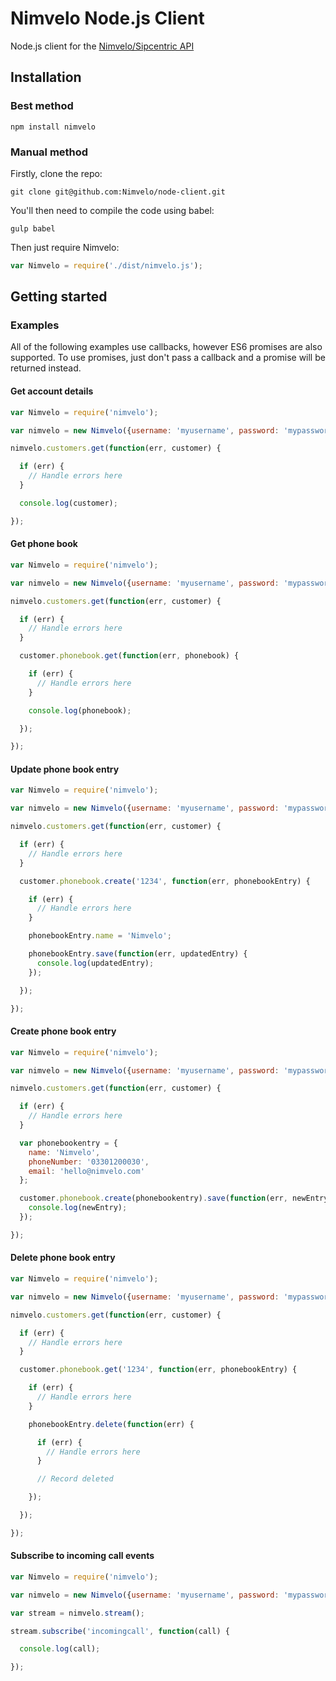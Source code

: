 # Nimvelo Node.js Client

Node.js client for the [Nimvelo/Sipcentric API](https://developer.sipcentric.com/)


## Installation

### Best method

```
npm install nimvelo
```

### Manual method

Firstly, clone the repo:

```
git clone git@github.com:Nimvelo/node-client.git
```

You'll then need to compile the code using babel:

```
gulp babel
```

Then just require Nimvelo:

```js
var Nimvelo = require('./dist/nimvelo.js');
```

## Getting started

### Examples

All of the following examples use callbacks, however ES6 promises are also supported. To use promises, just don't pass a callback and a promise will be returned instead.

#### Get account details

```js
var Nimvelo = require('nimvelo');

var nimvelo = new Nimvelo({username: 'myusername', password: 'mypassword'});

nimvelo.customers.get(function(err, customer) {

  if (err) {
    // Handle errors here
  }

  console.log(customer);

});
```

#### Get phone book

```js
var Nimvelo = require('nimvelo');

var nimvelo = new Nimvelo({username: 'myusername', password: 'mypassword'});

nimvelo.customers.get(function(err, customer) {

  if (err) {
    // Handle errors here
  }

  customer.phonebook.get(function(err, phonebook) {

    if (err) {
      // Handle errors here
    }

    console.log(phonebook);

  });

});
```

#### Update phone book entry

```js
var Nimvelo = require('nimvelo');

var nimvelo = new Nimvelo({username: 'myusername', password: 'mypassword'});

nimvelo.customers.get(function(err, customer) {

  if (err) {
    // Handle errors here
  }

  customer.phonebook.create('1234', function(err, phonebookEntry) {

    if (err) {
      // Handle errors here
    }

    phonebookEntry.name = 'Nimvelo';

    phonebookEntry.save(function(err, updatedEntry) {
      console.log(updatedEntry);
    });

  });

});
```

#### Create phone book entry

```js
var Nimvelo = require('nimvelo');

var nimvelo = new Nimvelo({username: 'myusername', password: 'mypassword'});

nimvelo.customers.get(function(err, customer) {

  if (err) {
    // Handle errors here
  }

  var phonebookentry = {
    name: 'Nimvelo',
    phoneNumber: '03301200030',
    email: 'hello@nimvelo.com'
  };

  customer.phonebook.create(phonebookentry).save(function(err, newEntry) {
    console.log(newEntry);
  });

});
```

#### Delete phone book entry

```js
var Nimvelo = require('nimvelo');

var nimvelo = new Nimvelo({username: 'myusername', password: 'mypassword'});

nimvelo.customers.get(function(err, customer) {

  if (err) {
    // Handle errors here
  }

  customer.phonebook.get('1234', function(err, phonebookEntry) {

    if (err) {
      // Handle errors here
    }

    phonebookEntry.delete(function(err) {

      if (err) {
        // Handle errors here
      }

      // Record deleted

    });

  });

});
```


#### Subscribe to incoming call events

```js
var Nimvelo = require('nimvelo');

var nimvelo = new Nimvelo({username: 'myusername', password: 'mypassword'});

var stream = nimvelo.stream();

stream.subscribe('incomingcall', function(call) {

  console.log(call);

});

```
